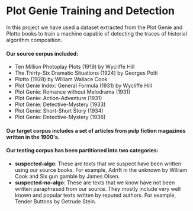 # Plot Genie Training and Detection

In this project we have used a dataset extracted from the Plot Genie and Plotto books to train a machine
capable of detecting the traces of historial algorithm composition.

#### Our source corpus included:

- Ten Million Photoplay Plots (1919) by Wycliffe Hill 
- The Thirty-Six Dramatic Situations (1924) by Georges Polti
- Plotto (1928) by William Wallace Cook
- Plot Genie Index: General Formula (1931) by Wycliffe Hill 
- Plot Genie: Romance without Melodrama (1931)
- Plot Genie: Action-Adventure (1931)
- Plot Genie: Detective-Mystery (1933)
- Plot Genie: Short-Short Story (1934)
- Plot Genie: Detective-Mystery (1936)

#### Our target corpus includes a set of articles from pulp fiction magazines written in the 1900's.

#### Our testing corpus has been partitioned into two categories:

- **suspected-algo**: These are texts that we suspect have been written using our source books. For example, Adrift in the unknown by William Cook and Six gun gamble by James Olsen.
- **suspected-no-algo**: These are texts that we know have not been written paraphrased from our source. They mostly include very well known and popular texts written by reputed authors. For example, Tender Buttons by Getrude Stein.

